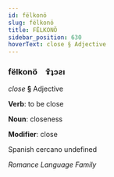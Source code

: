 ```yaml
---
id: fëlkonö
slug: fëlkonö
title: FËLKONÖ
sidebar_position: 630
hoverText: close § Adjective
---
```


### fëlkonö&emsp;<span kind="abugida">ɤ͊ʇɔƨı</span>

*close* **§** Adjective

**Verb**: to be close

**Noun**: closeness

**Modifier**: close

Spanish cercano undefined

*Romance Language Family*